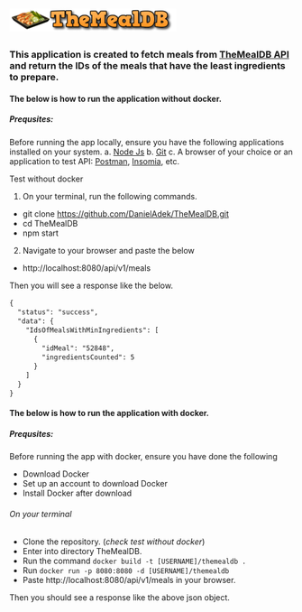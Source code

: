 # ![TheMealDB](./tmdb.png)
### This application is created to fetch meals from [TheMealDB API](https://www.themealdb.com/api/json/v1/1/randomselection.php) and return the IDs of the meals that have the least ingredients to prepare.

#### The below is how to run the application without docker.

##### Prequsites:
Before running the app locally, ensure you have the following applications installed on your system.
a. [Node Js](https://nodejs.org)
b. [Git](https://git.com)
c. A browser of your choice or an application to test API:  [Postman](https://postman.com), [Insomia](https://insomia.com), etc.

Test without docker
1. On your terminal, run the following commands.
* git clone https://github.com/DanielAdek/TheMealDB.git
* cd TheMealDB
* npm start

2. Navigate to your browser and paste the below
* http://localhost:8080/api/v1/meals

Then you will see a response like the below.

```
{
  "status": "success",
  "data": {
    "IdsOfMealsWithMinIngredients": [
      {
        "idMeal": "52848",
        "ingredientsCounted": 5
      }
    ]
  }
}
```

#### The below is how to run the application with docker.

##### Prequsites:
Before running the app with docker, ensure you have done the following
* Download Docker
* Set up an account to download Docker
* Install Docker after download
###### On your terminal
* Clone the repository. (_check test without docker_)
* Enter into directory TheMealDB.
* Run the command `docker build -t [USERNAME]/themealdb .`
* Run `docker run -p 8080:8080 -d [USERNAME]/themealdb`
* Paste http://localhost:8080/api/v1/meals in your browser.

Then you should see a response like the above json object.